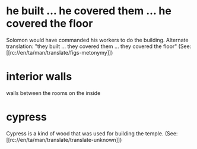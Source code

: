 # he built ... he covered them ... he covered the floor

Solomon would have commanded his workers to do the building. Alternate translation: "they built ... they covered them ... they covered the floor" (See: [[rc://en/ta/man/translate/figs-metonymy]])

# interior walls

walls between the rooms on the inside

# cypress

Cypress is a kind of wood that was used for building the temple. (See: [[rc://en/ta/man/translate/translate-unknown]])

